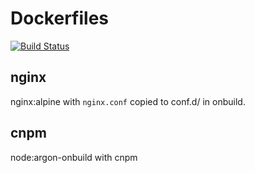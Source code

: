 Dockerfiles
===========

[![Build Status](https://travis-ci.org/Gerhut/Dockerfiles.svg?branch=master)](https://travis-ci.org/Gerhut/Dockerfiles)

nginx
-----

nginx:alpine with `nginx.conf` copied to conf.d/ in onbuild.


cnpm
----

node:argon-onbuild with cnpm
